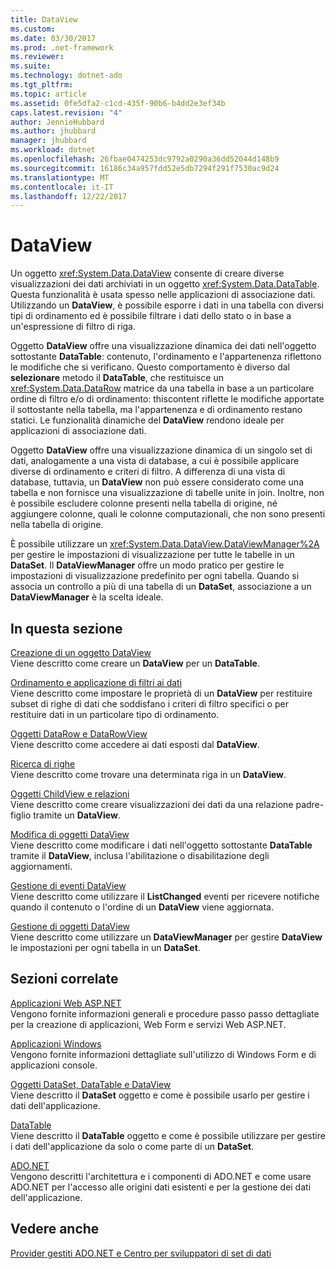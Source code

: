 ```yaml
---
title: DataView
ms.custom: 
ms.date: 03/30/2017
ms.prod: .net-framework
ms.reviewer: 
ms.suite: 
ms.technology: dotnet-ado
ms.tgt_pltfrm: 
ms.topic: article
ms.assetid: 0fe5dfa2-c1cd-435f-90b6-b4dd2e3ef34b
caps.latest.revision: "4"
author: JennieHubbard
ms.author: jhubbard
manager: jhubbard
ms.workload: dotnet
ms.openlocfilehash: 26fbae0474253dc9792a0290a36dd52044d148b9
ms.sourcegitcommit: 16186c34a957fdd52e5db7294f291f7530ac9d24
ms.translationtype: MT
ms.contentlocale: it-IT
ms.lasthandoff: 12/22/2017
---
```

# <a name="dataviews"></a>DataView
Un oggetto <xref:System.Data.DataView> consente di creare diverse visualizzazioni dei dati archiviati in un oggetto <xref:System.Data.DataTable>. Questa funzionalità è usata spesso nelle applicazioni di associazione dati. Utilizzando un **DataView**, è possibile esporre i dati in una tabella con diversi tipi di ordinamento ed è possibile filtrare i dati dello stato o in base a un'espressione di filtro di riga.  
  
 Oggetto **DataView** offre una visualizzazione dinamica dei dati nell'oggetto sottostante **DataTable**: contenuto, l'ordinamento e l'appartenenza riflettono le modifiche che si verificano. Questo comportamento è diverso dal **selezionare** metodo il **DataTable**, che restituisce un <xref:System.Data.DataRow> matrice da una tabella in base a un particolare ordine di filtro e/o di ordinamento: thiscontent riflette le modifiche apportate il sottostante nella tabella, ma l'appartenenza e di ordinamento restano statici. Le funzionalità dinamiche del **DataView** rendono ideale per applicazioni di associazione dati.  
  
 Oggetto **DataView** offre una visualizzazione dinamica di un singolo set di dati, analogamente a una vista di database, a cui è possibile applicare diverse di ordinamento e criteri di filtro. A differenza di una vista di database, tuttavia, un **DataView** non può essere considerato come una tabella e non fornisce una visualizzazione di tabelle unite in join. Inoltre, non è possibile escludere colonne presenti nella tabella di origine, né aggiungere colonne, quali le colonne computazionali, che non sono presenti nella tabella di origine.  
  
 È possibile utilizzare un <xref:System.Data.DataView.DataViewManager%2A> per gestire le impostazioni di visualizzazione per tutte le tabelle in un **DataSet**. Il **DataViewManager** offre un modo pratico per gestire le impostazioni di visualizzazione predefinito per ogni tabella. Quando si associa un controllo a più di una tabella di un **DataSet**, associazione a un **DataViewManager** è la scelta ideale.  
  
## <a name="in-this-section"></a>In questa sezione  
 [Creazione di un oggetto DataView](../../../../../docs/framework/data/adonet/dataset-datatable-dataview/creating-a-dataview.md)  
 Viene descritto come creare un **DataView** per un **DataTable**.  
  
 [Ordinamento e applicazione di filtri ai dati](../../../../../docs/framework/data/adonet/dataset-datatable-dataview/sorting-and-filtering-data.md)  
 Viene descritto come impostare le proprietà di un **DataView** per restituire subset di righe di dati che soddisfano i criteri di filtro specifici o per restituire dati in un particolare tipo di ordinamento.  
  
 [Oggetti DataRow e DataRowView](../../../../../docs/framework/data/adonet/dataset-datatable-dataview/datarows-and-datarowviews.md)  
 Viene descritto come accedere ai dati esposti dal **DataView**.  
  
 [Ricerca di righe](../../../../../docs/framework/data/adonet/dataset-datatable-dataview/finding-rows.md)  
 Viene descritto come trovare una determinata riga in un **DataView**.  
  
 [Oggetti ChildView e relazioni](../../../../../docs/framework/data/adonet/dataset-datatable-dataview/childviews-and-relations.md)  
 Viene descritto come creare visualizzazioni dei dati da una relazione padre-figlio tramite un **DataView**.  
  
 [Modifica di oggetti DataView](../../../../../docs/framework/data/adonet/dataset-datatable-dataview/modifying-dataviews.md)  
 Viene descritto come modificare i dati nell'oggetto sottostante **DataTable** tramite il **DataView**, inclusa l'abilitazione o disabilitazione degli aggiornamenti.  
  
 [Gestione di eventi DataView](../../../../../docs/framework/data/adonet/dataset-datatable-dataview/handling-dataview-events.md)  
 Viene descritto come utilizzare il **ListChanged** eventi per ricevere notifiche quando il contenuto o l'ordine di un **DataView** viene aggiornata.  
  
 [Gestione di oggetti DataView](../../../../../docs/framework/data/adonet/dataset-datatable-dataview/managing-dataviews.md)  
 Viene descritto come utilizzare un **DataViewManager** per gestire **DataView** le impostazioni per ogni tabella in un **DataSet**.  
  
## <a name="related-sections"></a>Sezioni correlate  
 [Applicazioni Web ASP.NET](http://msdn.microsoft.com/en-us/a812d7b7-049e-4234-a4c2-6acf690301f6)  
 Vengono fornite informazioni generali e procedure passo passo dettagliate per la creazione di applicazioni, Web Form e servizi Web ASP.NET.  
  
 [Applicazioni Windows](http://msdn.microsoft.com/en-us/a6bb2180-09b1-4738-b9fd-7fb05fc92f23)  
 Vengono fornite informazioni dettagliate sull'utilizzo di Windows Form e di applicazioni console.  
  
 [Oggetti DataSet, DataTable e DataView](../../../../../docs/framework/data/adonet/dataset-datatable-dataview/index.md)  
 Viene descritto il **DataSet** oggetto e come è possibile usarlo per gestire i dati dell'applicazione.  
  
 [DataTable](../../../../../docs/framework/data/adonet/dataset-datatable-dataview/datatables.md)  
 Viene descritto il **DataTable** oggetto e come è possibile utilizzare per gestire i dati dell'applicazione da solo o come parte di un **DataSet**.  
  
 [ADO.NET](../../../../../docs/framework/data/adonet/index.md)  
 Vengono descritti l'architettura e i componenti di ADO.NET e come usare ADO.NET per l'accesso alle origini dati esistenti e per la gestione dei dati dell'applicazione.  
  
## <a name="see-also"></a>Vedere anche  
 [Provider gestiti ADO.NET e Centro per sviluppatori di set di dati](http://go.microsoft.com/fwlink/?LinkId=217917)

